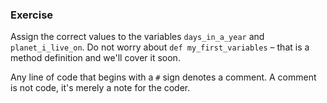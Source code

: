 ### Exercise

Assign the correct values to the variables `days_in_a_year` and `planet_i_live_on`. Do not worry about `def my_first_variables` – that is a method definition and we'll cover it soon.

Any line of code that begins with a `#` sign denotes a comment. A comment is not code, it's merely a note for the coder.
